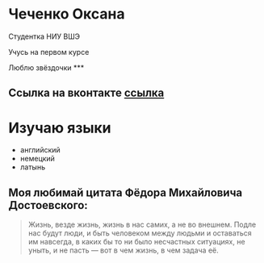 # Чеченко Оксана
Студентка НИУ ВШЭ

Учусь на первом курсе

Люблю звёздочки \***

## Ссылка на вконтакте [ссылка](http://vk.com/ksenia_amelia)  

  # Изучаю языки
* английский
* немецкий
* латынь

## Моя любимай цитата Фёдора Михайловича Достоевского:
> Жизнь, везде жизнь, жизнь в нас самих, а не во внешнем. Подле нас будут люди, и быть человеком между людьми и оставаться им навсегда, в каких бы то ни было несчастных ситуациях, не уныть, и не пасть — вот в чем жизнь, в чем задача её. 
